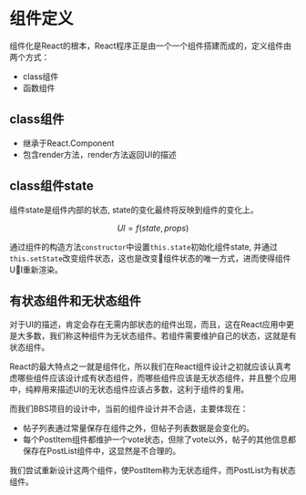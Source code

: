 # 组件定义

组件化是React的根本，React程序正是由一个一个组件搭建而成的，定义组件由两个方式：

- class组件
- 函数组件

## class组件

- 继承于React.Component
- 包含render方法，render方法返回UI的描述

## class组件state

组件state是组件内部的状态, state的变化最终将反映到组件的变化上。

$$UI = f(state, props)$$

通过组件的构造方法`constructor`中设置`this.state`初始化组件state,  并通过`this.setState`改变组件状态，这也是改变组件状态的唯一方式，进而使得组件UI重新渲染。

## 有状态组件和无状态组件

对于UI的描述，肯定会存在无需内部状态的组件出现，而且，这在React应用中更是大多数，我们称这种组件为无状态组件。若组件需要维护自己的状态，这就是有状态组件。

React的最大特点之一就是组件化，所以我们在React组件设计之初就应该认真考虑哪些组件应该设计成有状态组件，而哪些组件应该是无状态组件，并且整个应用中，纯粹用来描述UI的无状态组件应该占多数，这利于组件的复用。

而我们BBS项目的设计中，当前的组件设计并不合适，主要体现在：

- 帖子列表通过常量保存在组件之外，但帖子列表数据是会变化的。
- 每个PostItem组件都维护一个vote状态，但除了vote以外，帖子的其他信息都保存在PostList组件中，这显然是不合理的。

我们尝试重新设计这两个组件，使PostItem称为无状态组件，而PostList为有状态组件。